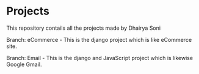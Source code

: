 # Projects
This repository contails all the projects made by Dhairya Soni

Branch: eCommerce - This is the django project which is like eCommerce site.

Branch: Email - This is the django and JavaScript project which is likewise Google Gmail.
